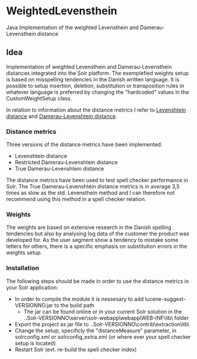 # WeightedLevensthein
Java Implementation of the weighted Levensthein and Damerau-Levensthein distance

## Idea

Implementation of weighted Levensthein and Damerau-Levensthein distances integrated into the Solr platform. The exemplefied weights setup is based on misspelling tendencies in the Danish written language. It is possible to setup insertion, deletion, substitution or transposition rules in whatever language is preferred by changing the "hardcoded" values in the CustomWeightSetup class. 

In relation to information about the distance metrics I refer to [Levenshtein distance](https://en.wikipedia.org/wiki/Levenshtein_distance) and [Damerau-Levenshtein distance](https://en.wikipedia.org/wiki/Damerau%E2%80%93Levenshtein_distance). 

### Distance metrics
Three versions of the distance metrics have been implemented:

* Levenshtein distance
* Restricted Damerau-Levenshtein distance
* True Damerau-Levenshtein distance

The distance metrics have been used to test spell checker performance in Solr. The True Damerau-Levenshtein distance metrics is in average 3,5 times as slow as the std. Levensthein method and I can therefore not recommend using this method in a spell checker relation. 


### Weights
The weights are based on extensive research in the Danish spelling tendencies but also by analysing log data of the customer the product was developed for. As the user segment show a tendency to mistake some letters for others, there is a specific emphasis on substitution errors in the weights setup. 

### Installation
The following steps should be made in order to use the distance metrics in your Solr application:

* In order to compile the module it is nessesary to add lucene-suggest-VERSIONNO.jar to the build path
  * The jar can be found online or in your current Solr solution in the ..Solr-VERSIONNO\server\solr-webapp\webapp\WEB-INF\lib\ folder
* Export the project as jar file to ..Solr-VERSIONNO\contrib\extraction\lib\
* Change the setup, specificly the "distanceMeasure" parameter, in solrconfig.xml or solrconfig_extra.xml (or where ever your spell checker setup is located)
* Restart Solr (evt. re-build the spell checker index)
